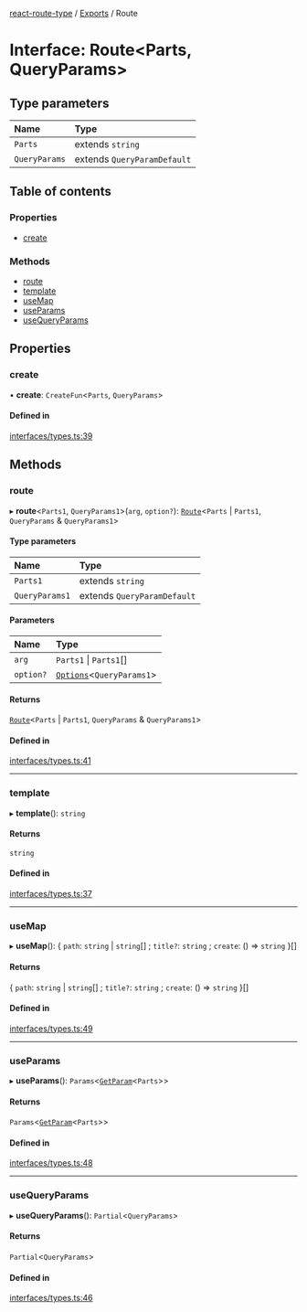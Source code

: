 [react-route-type](../README.md) / [Exports](../modules.md) / Route

# Interface: Route<Parts, QueryParams\>

## Type parameters

| Name | Type |
| :------ | :------ |
| `Parts` | extends `string` |
| `QueryParams` | extends `QueryParamDefault` |

## Table of contents

### Properties

- [create](Route.md#create)

### Methods

- [route](Route.md#route)
- [template](Route.md#template)
- [useMap](Route.md#usemap)
- [useParams](Route.md#useparams)
- [useQueryParams](Route.md#usequeryparams)

## Properties

### create

• **create**: `CreateFun`<`Parts`, `QueryParams`\>

#### Defined in

[interfaces/types.ts:39](https://github.com/hosseinmd/react-route-type/blob/3deaec5/src/interfaces/types.ts#L39)

## Methods

### route

▸ **route**<`Parts1`, `QueryParams1`\>(`arg`, `option?`): [`Route`](Route.md)<`Parts` \| `Parts1`, `QueryParams` & `QueryParams1`\>

#### Type parameters

| Name | Type |
| :------ | :------ |
| `Parts1` | extends `string` |
| `QueryParams1` | extends `QueryParamDefault` |

#### Parameters

| Name | Type |
| :------ | :------ |
| `arg` | `Parts1` \| `Parts1`[] |
| `option?` | [`Options`](Options.md)<`QueryParams1`\> |

#### Returns

[`Route`](Route.md)<`Parts` \| `Parts1`, `QueryParams` & `QueryParams1`\>

#### Defined in

[interfaces/types.ts:41](https://github.com/hosseinmd/react-route-type/blob/3deaec5/src/interfaces/types.ts#L41)

___

### template

▸ **template**(): `string`

#### Returns

`string`

#### Defined in

[interfaces/types.ts:37](https://github.com/hosseinmd/react-route-type/blob/3deaec5/src/interfaces/types.ts#L37)

___

### useMap

▸ **useMap**(): { `path`: `string` \| `string`[] ; `title?`: `string` ; `create`: () => `string`  }[]

#### Returns

{ `path`: `string` \| `string`[] ; `title?`: `string` ; `create`: () => `string`  }[]

#### Defined in

[interfaces/types.ts:49](https://github.com/hosseinmd/react-route-type/blob/3deaec5/src/interfaces/types.ts#L49)

___

### useParams

▸ **useParams**(): `Params`<[`GetParam`](../modules.md#getparam)<`Parts`\>\>

#### Returns

`Params`<[`GetParam`](../modules.md#getparam)<`Parts`\>\>

#### Defined in

[interfaces/types.ts:48](https://github.com/hosseinmd/react-route-type/blob/3deaec5/src/interfaces/types.ts#L48)

___

### useQueryParams

▸ **useQueryParams**(): `Partial`<`QueryParams`\>

#### Returns

`Partial`<`QueryParams`\>

#### Defined in

[interfaces/types.ts:46](https://github.com/hosseinmd/react-route-type/blob/3deaec5/src/interfaces/types.ts#L46)
